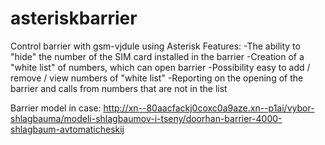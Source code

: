 # asteriskbarrier
Control barrier with gsm-vjdule using Asterisk
Features:
-The ability to "hide" the number of the SIM card installed in the barrier
-Creation of a "white list" of numbers, which can open barrier
-Possibility easy to add / remove / view numbers of "white list"
-Reporting on the opening of the barrier and calls from numbers that are not in the list

Barrier model in case:
http://xn--80aacfackj0coxc0a9aze.xn--p1ai/vybor-shlagbauma/modeli-shlagbaumov-i-tseny/doorhan-barrier-4000-shlagbaum-avtomaticheskij
